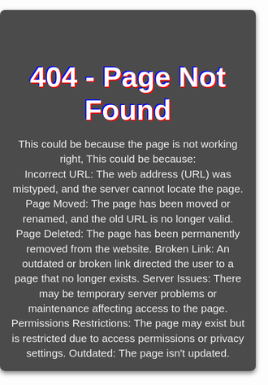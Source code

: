 <html lang="en">
<head>
    <meta charset="UTF-8">
    <meta name="viewport" content="width=device-width, initial-scale=1.0">
    <title>404 - Page Not Found</title>
    <style>
        body {
            margin: 0;
            padding: 0;
            font-family: Arial, sans-serif;
            background-image: url('https://wallpapers.com/images/featured/modern-background-egwtqkfclhhkoqvx.jpg'); /* Replace with your actual image URL */
            background-size: cover;
            background-position: center;
            background-repeat: no-repeat;
            color: #fff;
            display: flex;
            justify-content: center;
            align-items: center;
            height: 100vh;
            text-align: center;
        }
        .container {
            background-color: rgba(0, 0, 0, 0.7); /* Improved readability with slightly darker overlay */
            padding: 20px;
            border-radius: 10px;
            box-shadow: 0 4px 10px rgba(0, 0, 0, 0.5);
        }
        h1 {
            font-size: 4em;
            color: #ffffff; /* Changed to white for better readability */
            text-shadow: 2px 2px red, -2px -2px blue;
            margin-bottom: 20px;
        }
        p {
            font-size: 1.5em;
            color: #f0f0f0; /* Slightly lighter for better readability */
            max-width: 600px;
            margin: 0 auto;
            line-height: 1.4; /* Improved line spacing */
        }
    </style>
</head>
<body>
    <div class="container">
        <h1>404 - Page Not Found</h1>
        <p>This could be because the page is not working right, This could be because:</p>
        <P>Incorrect URL: The web address (URL) was mistyped, and the server cannot locate the page.
           Page Moved: The page has been moved or renamed, and the old URL is no longer valid.
           Page Deleted: The page has been permanently removed from the website.
           Broken Link: An outdated or broken link directed the user to a page that no longer exists.
           Server Issues: There may be temporary server problems or maintenance affecting access to the page.
           Permissions Restrictions: The page may exist but is restricted due to access permissions or privacy settings.
           Outdated: The page isn't updated.</P>
    </div>
</body>
</html>
